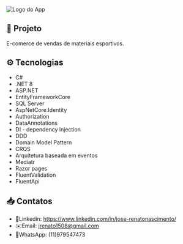 ![Logo do App](https://github.com/jrenato1508/Midia-joseRenato/blob/main/imglinkedin.png?raw=true)


## 📱 Projeto
E-comerce de vendas de materiais esportivos.

	
## ⚙️ Tecnologias
* C# 
* .NET 8
* ASP.NET
* EntityFrameworkCore
* SQL Server
* AspNetCore.Identity
* Authorization
* DataAnnotations
* DI - dependency injection
* DDD
* Domain Model Pattern
* CRQS
* Arquitetura baseada em eventos
* Mediatr
* Razor pages
* FluentValidation
* FluentApi





## 📥 Contatos
* 👤Linkedin: https://www.linkedin.com/in/jose-renatonascimento/ 
* ✉️Email: jrenato1508@gmail.com 
* 📱WhatsApp: (11)979547473
